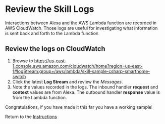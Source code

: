 # Review the Skill Logs

Interactions between Alexa and the AWS Lambda function are recorded in AWS CloudWatch. Those logs are useful for investigating what information is sent back and forth to the Lambda function.

## Review the logs on CloudWatch

1. Browse to https://us-east-1.console.aws.amazon.com/cloudwatch/home?region=us-east-1#logStream:group=/aws/lambda/skill-sample-csharp-smarthome-switch
2. Click the latest **Log Stream** and review the *Messages*.
3. Note the values recorded in the logs. The inbound handler **request** and **context** values are from Alexa. The outbound handler **response** value is from the Lambda function.


Congratulations, if you have made it this far you have a working sample!

Return to the [Instructions](README.md)